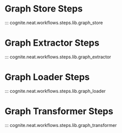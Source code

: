 
# Graph Store Steps
::: cognite.neat.workflows.steps.lib.graph_store
# Graph Extractor Steps
::: cognite.neat.workflows.steps.lib.graph_extractor
# Graph Loader Steps
::: cognite.neat.workflows.steps.lib.graph_loader

# Graph Transformer Steps
::: cognite.neat.workflows.steps.lib.graph_transformer
